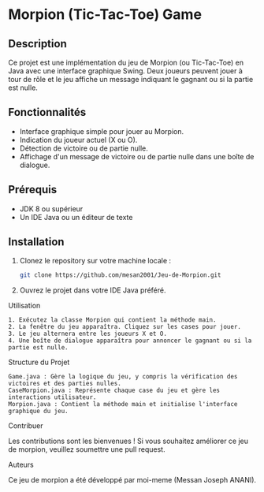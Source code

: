 # Morpion (Tic-Tac-Toe) Game

## Description
Ce projet est une implémentation du jeu de Morpion (ou Tic-Tac-Toe) en Java avec une interface graphique Swing. Deux joueurs peuvent jouer à tour de rôle et le jeu affiche un message indiquant le gagnant ou si la partie est nulle.

## Fonctionnalités
- Interface graphique simple pour jouer au Morpion.
- Indication du joueur actuel (X ou O).
- Détection de victoire ou de partie nulle.
- Affichage d'un message de victoire ou de partie nulle dans une boîte de dialogue.

## Prérequis
- JDK 8 ou supérieur
- Un IDE Java ou un éditeur de texte

## Installation
1. Clonez le repository sur votre machine locale :
   ```sh
   git clone https://github.com/mesan2001/Jeu-de-Morpion.git

2. Ouvrez le projet dans votre IDE Java préféré.

Utilisation

    1. Exécutez la classe Morpion qui contient la méthode main.
    2. La fenêtre du jeu apparaîtra. Cliquez sur les cases pour jouer.
    3. Le jeu alternera entre les joueurs X et O.
    4. Une boîte de dialogue apparaîtra pour annoncer le gagnant ou si la partie est nulle.

Structure du Projet

    Game.java : Gère la logique du jeu, y compris la vérification des victoires et des parties nulles.
    CaseMorpion.java : Représente chaque case du jeu et gère les interactions utilisateur.
    Morpion.java : Contient la méthode main et initialise l'interface graphique du jeu.
    
Contribuer

Les contributions sont les bienvenues ! Si vous souhaitez améliorer ce jeu de morpion, veuillez soumettre une pull request.

Auteurs

Ce jeu de morpion a été développé par moi-meme (Messan Joseph ANANI).
